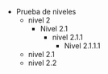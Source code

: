 - Prueba de niveles
	- nivel 2
		- Nivel 2.1
			- nivel 2.1.1
				- Nivel 2.1.1.1
	- nivel 2.1
	- nivel 2.2